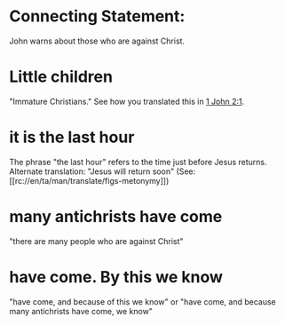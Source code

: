 # Connecting Statement:

John warns about those who are against Christ.

# Little children

"Immature Christians." See how you translated this in [1 John 2:1](./01.md).

# it is the last hour

The phrase "the last hour" refers to the time just before Jesus returns. Alternate translation: "Jesus will return soon" (See: [[rc://en/ta/man/translate/figs-metonymy]])

# many antichrists have come

"there are many people who are against Christ"

# have come. By this we know

"have come, and because of this we know" or "have come, and because many antichrists have come, we know"

